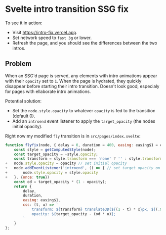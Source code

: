 # Svelte intro transition SSG fix

To see it in action:
- Visit https://intro-fix.vercel.app.
- Set network speed to `fast 3g` or lower.
- Refresh the page, and you should see the differences between the two intros.

## Problem

When an SSG'd page is served, any elements with intro animations appear with their `opacity` set to `1`.  When the page is hydrated, they quickly disappear before starting their intro transition.  Doesn't look good, especialy for pages with ellaborate intro animations.

Potential solution:

- Set the `node.style.opacity` to whatever `opacity` is fed to the transition (default 0).
- Add an `introend` event listener to apply the `target_opacity` (the nodes initial opacity).

Right now my modified `fly` transition is in `src/pages/index.svelte`:

```js
function flyfix(node, { delay = 0, duration = 400, easing: easing$1 = cubicOut, x = 0, y = 0, opacity = 0 } = {}) {
	const style = getComputedStyle(node);
	const target_opacity = +style.opacity;
	const transform = style.transform === 'none' ? '' : style.transform;
+	node.style.opacity = opacity // set initial opacity
+	node.addEventListener('introend', () => { // set target opacity on introend
+		node.style.opacity = style.opacity
+	}, {once: true})
	const od = target_opacity * (1 - opacity);
	return {
		delay,
		duration,
		easing: easing$1,
		css: (t, u) => `
			transform: ${transform} translate3D(${(1 - t) * x}px, ${(.99 - t) * y}px, 0);
			opacity: ${target_opacity - (od * u)};
		`
	}
};
```